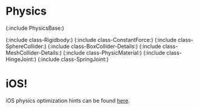 Physics
=======


(:include PhysicsBase:)

(:include class-Rigidbody:)
(:include class-ConstantForce:)
(:include class-SphereCollider:)
(:include class-BoxCollider-Details:)
(:include class-MeshCollider-Details:)
(:include class-PhysicMaterial:)
(:include class-HingeJoint:)
(:include class-SpringJoint:)

iOS!
====

iOS physics optimization hints can be found [here](main.iphone-optimizing-physics.html). 

